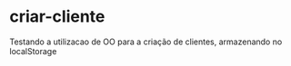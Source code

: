 # criar-cliente
Testando a utilizacao de OO para a criação de clientes, armazenando no localStorage
